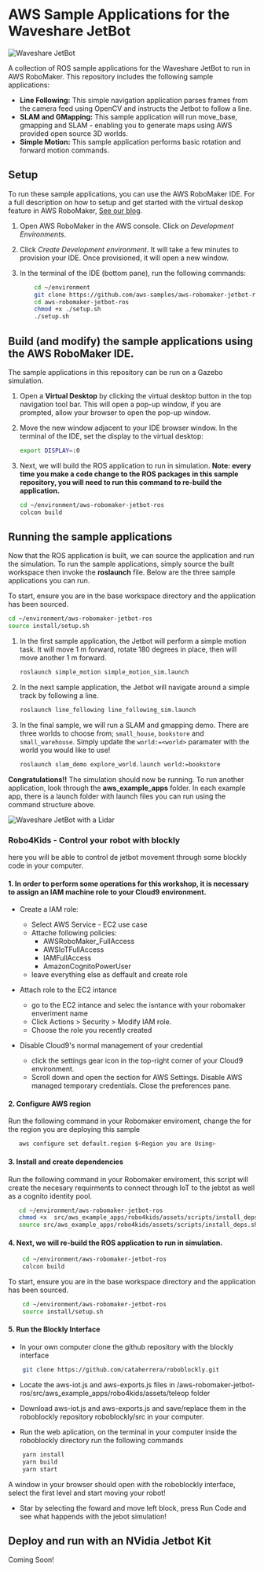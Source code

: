 # AWS Sample Applications for the Waveshare JetBot
![Waveshare JetBot](/images/jetbot-aws.jpg)

A collection of ROS sample applications for the Waveshare JetBot to run in AWS RoboMaker. This repository includes the following sample applications:

- **Line Following:** This simple navigation application parses frames from the camera feed using OpenCV and instructs the Jetbot to follow a line.
- **SLAM and GMapping:** This sample application will run move_base, gmapping and SLAM - enabling you to generate maps using AWS provided open source 3D worlds.
- **Simple Motion:** This sample application performs basic rotation and forward motion commands.

## Setup

To run these sample applications, you can use the AWS RoboMaker IDE. For a full description on how to setup and get started with the virtual deskop feature in AWS RoboMaker, [See our blog](https://aws.amazon.com/blogs/robotics/aws-announces-a-new-developer-desktop-feature-within-the-aws-robomaker-ide/).

1. Open AWS RoboMaker in the AWS console. Click on *Development Environments*.
2. Click *Create Development environment*. It will take a few minutes to provision your IDE. Once provisioned, it will open a new window.
3. In the terminal of the IDE (bottom pane), run the following commands:

    ```bash
        cd ~/environment
        git clone https://github.com/aws-samples/aws-robomaker-jetbot-ros
        cd aws-robomaker-jetbot-ros
        chmod +x ./setup.sh
        ./setup.sh
    ```

## Build (and modify) the sample applications using the AWS RoboMaker IDE.  

The sample applications in this repository can be run on a Gazebo simulation.

1. Open a **Virtual Desktop** by clicking the virtual desktop button in the top navigation tool bar. This will open a pop-up window, if you are prompted, allow your browser to open the pop-up window.
2. Move the new window adjacent to your IDE browser window. In the terminal of the IDE, set the display to the virtual desktop:

    ```bash
    export DISPLAY=:0
    ```

3. Next, we will build the ROS application to run in simulation. **Note: every time you make a code change to the ROS packages in this sample repository, you will need to run this command to re-build the application.**

    ```bash
    cd ~/environment/aws-robomaker-jetbot-ros
    colcon build
    ```

## Running the sample applications

Now that the ROS application is built, we can source the application and run the simulation. To run the sample applications, simply source the built workspace then invoke the **roslaunch** file. Below are the three sample applications you can run.

To start, ensure you are in the base workspace directory and the application has been sourced.

```bash
cd ~/environment/aws-robomaker-jetbot-ros
source install/setup.sh
```

1. In the first sample application, the Jetbot will perform a simple motion task. It will move 1 m forward, rotate 180 degrees in place, then will move another 1 m forward.

    ```bash
    roslaunch simple_motion simple_motion_sim.launch
    ```

2. In the next sample application, the Jetbot will navigate around a simple track by following a line.

    ```bash
    roslaunch line_following line_following_sim.launch
    ```

2. In the final sample, we will run a SLAM and gmapping demo. There are three worlds to choose from; `small_house`, `bookstore` and `small_warehouse`. Simply update the `world:=<world>` paramater with the world you would like to use!

    ```bash
    roslaunch slam_demo explore_world.launch world:=bookstore
    ```

**Congratulations!!** The simulation should now be running. To run another application, look through the **aws_example_apps** folder. In each example app, there is a launch folder with launch files you can run using the command structure above.

![Waveshare JetBot with a Lidar](/images/jetbot-lidar.jpg)

### Robo4Kids - Control your robot with blockly


here you will be able to control de jetbot movement through some blockly code in your computer.

#### 1. In order to perform some operations for this workshop, it is necessary to assign an IAM machine role to your Cloud9 environment.

* Create a IAM role:
    * Select AWS Service - EC2 use case
    * Attache following policies:
        * AWSRoboMaker_FullAccess
        * AWSIoTFullAccess
        * IAMFullAccess
        * AmazonCognitoPowerUser
    * leave everything else as deffault and create role
* Attach role to the EC2 intance
    * go to the EC2 intance and selec the isntance with your robomaker enveriment name
    * Click Actions > Security > Modify IAM role.
    * Choose the role you recently created

* Disable Cloud9's normal management of your credential
    * click the settings gear icon in the top-right corner of your Cloud9 environment.
    * Scroll down and open the section for AWS Settings. Disable AWS managed temporary credentials. Close the preferences pane.


#### 2. Configure AWS region


Run the following command in your Robomaker enviroment, change the <Region you are Using> for the region you are deploying this sample

 ```bash
    aws configure set default.region $<Region you are Using>
```

#### 3. Install and create dependencies
Run the following command in your Robomaker enviroment, this script will create the necesary requirments to connect through IoT to the jebtot as well as a cognito identity pool.

 ```bash
    cd ~/environment/aws-robomaker-jetbot-ros
    chmod +x  src/aws_example_apps/robo4kids/assets/scripts/install_deps.sh
    source src/aws_example_apps/robo4kids/assets/scripts/install_deps.sh

```
#### 4. Next, we will re-build the ROS application to run in simulation.

```bash
    cd ~/environment/aws-robomaker-jetbot-ros
    colcon build
```   
To start, ensure you are in the base workspace directory and the application has been sourced.
```bash
    cd ~/environment/aws-robomaker-jetbot-ros
    source install/setup.sh
```   
#### 5. Run the Blockly Interface

* In your own computer clone the github repository with the blockly interface

```bash
    git clone https://github.com/cataherrera/roboblockly.git
```   
* Locate the aws-iot.js and aws-exports.js files in /aws-robomaker-jetbot-ros/src/aws_example_apps/robo4kids/assets/teleop folder

* Download aws-iot.js and aws-exports.js and save/replace them in the roboblockly repository roboblockly/src in your computer.

* Run the web aplication, on the terminal in your computer inside the roboblockly directory run the following commands
```bash
    yarn install
    yarn build
    yarn start
```
A window in your browser should open with the roboblockly interface, select the first level and start moving your robot!

* Star by selecting the foward and move left block, press Run Code and see what happends with the jebot simulation!

## Deploy and run with an NVidia Jetbot Kit

Coming Soon!
